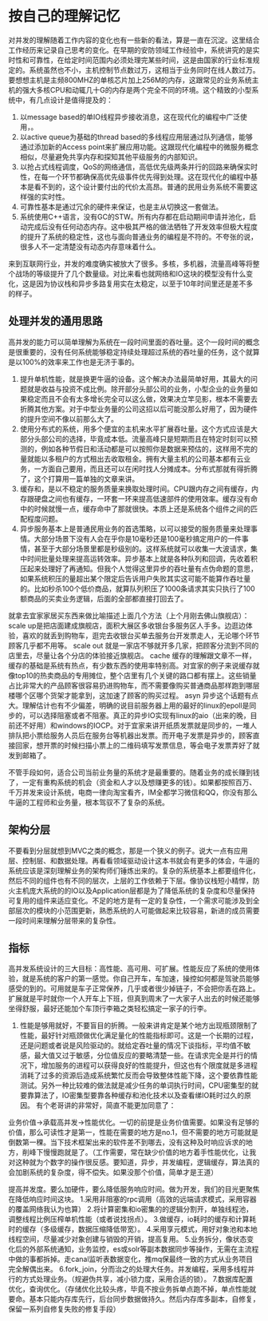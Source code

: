 # 按自己的理解记忆

对并发的理解随着工作内容的变化也有一些新的看法，算是一直在沉淀。这里结合工作经历来记录自己思考的变化。在早期的安防领域工作经验中，系统讲究的是实时性和可靠性，在给定时间范围内必须处理完某些时间，这是由国家的行业标准规定的。系统虽然也不小，主机控制节点数过万，这相当于业务同时在线人数过万。要想想主机是主频800MHZ的单核芯片加上256M的内存，这跟常见的业务系统主机的强大多核CPU和动辄几十G的内存是两个完全不同的环境。这个精致的小型系统中，有几点设计是值得提及的：

1. 以message based的单IO线程异步接收消息，这在现代化的编程中广泛使用，。
2. 以active queue为基础的thread based的多线程应用层通过队列通信，能够通过添加新的Access point来扩展应用功能。这跟现代化编程中的微服务概念相似，尽量避免共享内存和探知其他平级服务的内部知识。
3. 以抢占式线程调度，QoS的网络通信，高低优先级两条并行的回路来确保实时性，在每一个环节都确保高优先级事件优先得到处理。这在现代化的编程中基本是看不到的，这个设计要付出的代价太高昂。普通的民用业务系统不需要这样强的实时性。
4. 可靠性基本是通过冗余的硬件来保证，也是主从切换这一套做法。
5. 系统使用C++语言，没有GC的STW。所有内存都在启动期间申请并池化，启动完成后没有任何动态内存。这中极其严格的做法牺牲了开发效率但极大程度的提升了系统的稳定性，这也与面向普通业务的编程是不符的。不夸张的说，很多人不一定清楚没有动态内存意味着什么。

来到互联网行业，并发的难度确实被放大了很多。多核，多机器，流量高峰等将整个战场的等级提升了几个数量级。对比来看也就网络和IO这块的模型没有什么变化，这是因为协议栈和异步多路复用实在太稳定，以至于10年时间里还是差不多的样子。

## 处理并发的通用思路

高并发的能力可以简单理解为系统在一段时间里面的吞吐量。这个一段时间的概念是很重要的，没有任何系统能够稳定持续处理超过系统的吞吐量的任务，这个就算是以100%的效率来工作也是无济于事的。

1. 提升单机性能，就是换更牛逼的设备。这个解决办法最简单好用，其最大的问题就是收益与投资不成比例。除开部分头部公司的业务，小型企业的业务量如果稳定而且不会有太多增长完全可以这么做，效果决立竿见影，根本不需要去折腾其他方案。对于中型业务量的公司这招以后可能没那么好用了，因为硬件的提升空间不像以前那么大了。
2. 使用分布式的系统，用多个便宜的主机来水平扩展吞吐量。这个方式应该是大部分头部公司的选择，毕竟成本低。流量高峰只是短期而且在特定时刻可以预测的，例如各种节假日和活动都是可以按照你是数据来预估的，这样用不完的量就能以多租户的方式租出去收取租金。拥有大量主机的公司基本都有云业务，一方面自己要用，而且还可以在闲时找人分摊成本。分布式那就有得折腾了，这个打算用一篇单独的文章来讲。
3. 缓存和，是以不稳定的服务质量来换取处理时间。CPU跟内存之间有缓存，内存跟硬盘之间也有缓存，一环套一环来提高低速部件的使用效率。缓存没有命中的时候就慢一点，缓存命中了那就很快。本质上还是系统各个组件之间的匹配程度问题。
4. 异步服务基本上是普通民用业务的首选策略，以可以接受的服务质量来处理事情。大部分场景下没有人会在乎你是10毫秒还是100毫秒搞定用户的一件事情，甚至于大部分场景里都是秒级别的。这样系统就可以收集一大波请求，集中时间批量处理来提高运转效率。异步基本上就是各种队列和回调，先收着积压起来处理好了再通知。但我个人觉得这里异步的吞吐量有点伪命题的意思，如果系统积压的量超出某个限定后告诉用户失败其实这可能不能算作吞吐量的。比如秒杀100个低价商品，就算队列积压了1000条请求其实只执行了100额商品的买卖业务逻辑，后面的全部都直接打回去了。

就拿去宜家家居买东西来做比喻描述上面几个方法（上个月刚去佛山旗舰店）：
scale up是把店面建成旗舰店，面积大展区多收银台多服务区人手多。边逛边体验，喜欢的就丢到购物车，逛完去收银台买单去服务台开发票走人，无论哪个环节顾客几乎都不用等。
scale out 就是一家店不够就开多几家，把顾客分流到不同的店里去，尽量让各个分店的体验接近旗舰店。
cache 缓存的理解跟文章不一样，缓存的基础是系统有热点，有少数东西的使用率特别高。对宜家的例子来说缓存就像top10的热卖商品的专用摊位，整个店里有几个关键的路口都有摆上。这些销量占比非常大的产品顾客很容易扔进购物车，而不需要像购买普通商品那样跑到哪层楼哪个区哪个货架才能拿到，这加速了顾客的购买过程。
asyn 异步这个话题有点大。理解估计也有不少偏差，明确的说目前服务器上用的最好的linux的epoll是同步的，可以选择阻塞或者不阻塞。真正的异步IO实现有linux的aio（出来的晚，目前还不好用）和windows的IOCP。对于宜家来讲开纸质发票就是同步的，一堆人排队把小票给服务人员后在服务台等机器出发票。而开电子发票是异步的，顾客直接回家，想开票的时候扫描小票上的二维码填写发票信息，等会电子发票弄好了就发到邮箱了。

不管手段如何，适合公司当前业务量的系统才是最重要的。随着业务的成长赚到钱了，一定有重构系统的机会（资金和人才以及想赚更多的钱）。如果都按照百万、千万并发来设计系统，电商一律向淘宝看齐，IM全都学习微信和QQ，你没有那么牛逼的工程师和业务量，根本驾驭不了复杂的系统。

## 架构分层

不要看到分层就想到MVC之类的概念，那是一个狭义的例子。说大一点有应用层、控制层、和数据处理。再看看领域驱动设计这本书就会有更多的体会，牛逼的系统应该是深刻理解业务的架构师们锤炼出来的。复杂的系统基本上都要组件化，然后不同的组件也有不同的层次，上层的工作依赖于下层。像协议栈短小精悍，防火主机庞大系统的的IO以及Application层都是为了降低系统的复杂度和尽量保持可复用的组件来适应变化。不足的地方是有一定的复杂性，一个需求可能涉及到全部层次的模块的小范围更新，熟悉系统的人可能做起来比较容易，新进的成员需要一段时间来理解分层带来的复杂性。

## 指标

高并发系统设计的三大目标：高性能、高可用、可扩展。性能反应了系统的使用体验，就是系统的客户的第一感觉。你自己开车，车加速，操控如何都是驾驶员能够感受的到的。可用就是车子正常保养，几乎或者很少掉链子，不会把你丢在路上。扩展就是平时就你一个人开车上下班，但真到周末了一大家子人出去的时候还能够坐得舒服，最好还能加个车顶行李箱之类轻松搞定一家子的行李。

1. 性能是够用就好，不要盲目的折腾。一般来讲肯定是某个地方出现瓶颈限制了性能，最好针对瓶颈做优化满足量化的性能指标即可。这是一个长期的过程，还是问题或者说是风险驱动的。就给定吞吐量的情况下谈指标，平均值不敏感，最大值又过于敏感，分位值反应的要略清楚一些。在请求完全是并行的情况下，增加服务的进程可以获得良好的性能提升，但这也有个限度就是多进程消耗了过多的资源后造成系统繁忙反而会导致整体性能下降，这个要依靠性能测试。另外一种比较难的做法就是减少任务的单词执行时间，CPU密集型的就要靠算法了，IO密集型要靠各种缓存和池化技术以及查看绨IO耗时过久的原因。
有个老哥讲的非常好，简直不能更加同意了：
>
业务价值->承载高并发->性能优化。一切的前提是业务价值需要。如果没有足够的价值，那么可读性才是第一，性能在需要的地方是no.1，但不需要的地方可能就是倒数第一稞。当下技术框架出来的软件差不到哪去，没有这种及时响应诉求的地方，削峰下慢慢跑就是了。（工作需要，常在缺少价值的地方着手性能优化，让我对这种就为个数字的操作很反感。要知道，异步，并发编程，逻辑缓存，算法真的会加剧系统的复杂度，得不偿失。如果没那个价值，简单才是王道）

提高并发度。要么加硬件，要么降低服务响应时间。做为开发，我们的目光更聚焦在降低响应时间这块。
1.采用非阻塞的rpc调用（高效的远端请求模式，采用容器的覆盖网络我认为也算）
2.将计算密集和io密集的的逻辑分割开，单独线程池，调整线程比例压榨单机性能（或者说找拐点）。
3.做缓存，io耗时的缓存和计算耗时的缓存（多级缓存，数据压缩降低带宽）。
4.采用享元模式，用好对象池和本地线程空间，尽量减少对象创建与销毁的开销，提高复用。
5.业务拆分，像状态变化后的外部系统通知，业务监控，es或solr等副本数据同步等操作，无需在主流程中做的事都拆掉。走canal监听表数据变化，推mq保最终一致的方式从业务项目完全解偶出来。
6.fork_join，分而治之的处理大任务。并发编程，采用多线程并行的方式处理业务。（规避伪共享，减小锁力度，采用合适的锁）。
7.数据库配置优化，查询优化。（存储优化比较头疼，毕竟不按业务拆单点跑不掉，单点性能就要命。基本只能内存库先行，后台同步数据做持久。然后内存库多副本，自修复，保留一系列自修复失败的修复手段）
